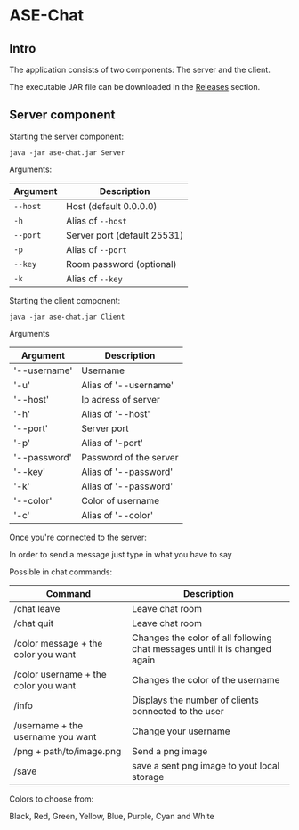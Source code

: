 # ASE-Chat

## Intro

The application consists of two components: The server and the client.

The executable JAR file can be downloaded in the [Releases](https://github.com/BjarneRest/ase-chat/releases) section.

## Server component

Starting the server component:

`java -jar ase-chat.jar Server`

Arguments:

| Argument 	        | Description                 	        |
|-------------------|--------------------------------------|
| `--host`   	      | Host (default 0.0.0.0)      	        |
| `-h`       	      | Alias of `--host`             	      |
| `--port`   	      | Server port (default 25531) 	        |
| `-p`       	      | Alias of `--port`             	      |
| `--key`    	      | Room password (optional)    	        |
| `-k`       	      | Alias of `--key`              	      |


Starting the client component:

`java -jar ase-chat.jar Client`

Arguments

| Argument     | Description            |
|--------------|------------------------|
| '--username' | Username               |
| '-u'         | Alias of '--username'  |
| '--host'     | Ip adress of server    |
| '-h'         | Alias of '--host'      |
| '--port'     | Server port            |
| '-p'         | Alias of '-port'       |
| '--password' | Password of the server |
| '--key'      | Alias of '--password'  |
| '-k'         | Alias of '--password'  |
| '--color'    | Color of username      |
| '-c'         | Alias of '--color'     |

Once you're connected to the server:

In order to send a message just type in what you have to say

Possible in chat commands:

| Command                              | Description                                                                |
|--------------------------------------|----------------------------------------------------------------------------|
| /chat leave                          | Leave chat room                                                            |
| /chat quit                           | Leave chat room                                                            |
| /color message + the color you want  | Changes the color of all following chat messages until it is changed again |
| /color username + the color you want | Changes the color of the username                                          |
| /info                                | Displays the number of clients connected to the user                       |
| /username + the username you want    | Change your username                                                       |
| /png + path/to/image.png             | Send a png image                                                           |
| /save                                | save a sent png image to yout local storage                                |

Colors to choose from:

Black, Red, Green, Yellow, Blue, Purple, Cyan and White